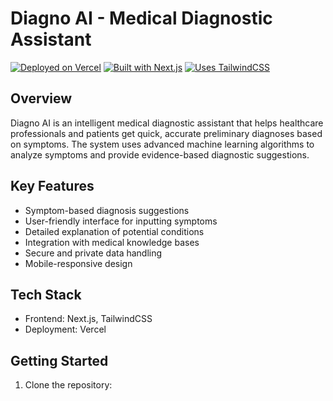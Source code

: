 # Diagno AI - Medical Diagnostic Assistant

[![Deployed on Vercel](https://img.shields.io/badge/Deployed%20on-Vercel-black?style=for-the-badge&logo=vercel)](https://vercel.com/iqboljons-projects-e9000d82/v0-diagnostic-website)
[![Built with Next.js](https://img.shields.io/badge/Built%20with-Next.js-black?style=for-the-badge&logo=next.js)](https://nextjs.org)
[![Uses TailwindCSS](https://img.shields.io/badge/Uses-TailwindCSS-black?style=for-the-badge&logo=tailwindcss)](https://tailwindcss.com)

## Overview

Diagno AI is an intelligent medical diagnostic assistant that helps healthcare professionals and patients get quick, accurate preliminary diagnoses based on symptoms. The system uses advanced machine learning algorithms to analyze symptoms and provide evidence-based diagnostic suggestions.

## Key Features

- Symptom-based diagnosis suggestions
- User-friendly interface for inputting symptoms
- Detailed explanation of potential conditions
- Integration with medical knowledge bases
- Secure and private data handling
- Mobile-responsive design

## Tech Stack

- Frontend: Next.js, TailwindCSS
- Deployment: Vercel

## Getting Started

1. Clone the repository:

